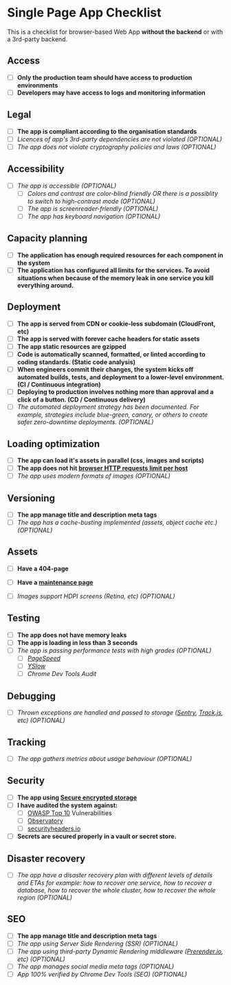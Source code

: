 # Single Page App Checklist

This is a checklist for browser-based Web App **without the backend** or with a 3rd-party backend.

## Access
 - [ ] **Only the production team should have access to production environments**
 - [ ] **Developers may have access to logs and monitoring information**

## Legal

 - [ ] **The app is compliant according to the organisation standards**
 - [ ] *Licences of app's 3rd-party dependencies are not violated (OPTIONAL)*
 - [ ] *The app does not violate cryptography policies and laws (OPTIONAL)*

## Accessibility
 
 - [ ] *The app is accessible (OPTIONAL)*
    - [ ] *Colors and contrast are color-blind friendly OR there is a possiblity to switch to high-contrast mode (OPTIONAL)*
    - [ ] *The app is screenreader-friendly (OPTIONAL)*
    - [ ] *The app has keyboard navigation (OPTIONAL)*

## Capacity planning

- [ ] **The application has enough required resources for each component in the system**
- [ ] **The application has configured all limits for the services. To avoid situations when because of the memory leak in one service you kill everything around.**

## Deployment

 - [ ] **The app is served from CDN or cookie-less subdomain (CloudFront, etc)**
 - [ ] **The app is served with forever cache headers for static assets**
 - [ ] **The app static resources are gzipped**
 - [ ] **Code is automatically scanned, formatted, or linted according to coding standards. (Static code analysis)**
 - [ ] **When engineers commit their changes, the system kicks off automated builds, tests, and deployment to a lower-level environment. (CI / Continuous integration)**
 - [ ] **Deploying to production involves nothing more than approval and a click of a button. (CD / Continuous delivery)**
 - [ ] *The automated deployment strategy has been documented. For example, strategies include blue-green, canary, or others to create safer zero-downtime deployments. (OPTIONAL)*

## Loading optimization

 - [ ] **The app can load it's assets in parallel (css, images and scripts)**
 - [ ] **The app does not hit [browser HTTP requests limit per host](http://stackoverflow.com/questions/985431/max-parallel-http-connections-in-a-browser)**
 - [ ] *The app uses modern formats of images (OPTIONAL)*

## Versioning

 - [ ] **The app manage title and description meta tags**
 - [ ] *The app has a cache-busting implemented (assets, object cache etc.) (OPTIONAL)*

## Assets

 - [ ] **Have a 404-page**
 - [ ] **Have a [maintenance page](https://www.smashingmagazine.com/2009/06/effective-maintenance-pages-examples-and-best-practices/)**
 - [ ] *Images support HDPI screens (Retina, etc) (OPTIONAL)*


## Testing

 - [ ] **The app does not have memory leaks**
 - [ ] **The app is loading in less than 3 seconds**
 - [ ] *The app is passing performance tests with high grades (OPTIONAL)*
    - [ ] *[PageSpeed](https://developers.google.com/speed/pagespeed/)*
    - [ ] *[YSlow](http://yslow.org/)*
    - [ ] *Chrome Dev Tools Audit*

## Debugging

 - [ ] *Thrown exceptions are handled and passed to storage ([Sentry](https://sentry.io/), [Track.js](https://trackjs.com/), etc) (OPTIONAL)*

## Tracking

 - [ ] *The app gathers metrics about usage behaviour (OPTIONAL)*

## Security

 - [ ] **The app using [Secure encrypted storage](https://www.npmjs.com/package/secure-ls)**
 - [ ] **I have audited the system against:**
    - [ ] [OWASP Top 10](https://www.owasp.org/index.php/OWASP_Top_Ten_Cheat_Sheet) Vulnerabilities
    - [ ] [Observatory](https://observatory.mozilla.org/)
    - [ ] [securityheaders.io](https://securityheaders.io/)
- [ ] **Secrets are secured properly in a vault or secret store.**

## Disaster recovery

 - [ ] *The app have a disaster recovery plan with different levels of details and ETAs for example: how to recover one service, how to recover a database, how to recover the whole cluster, how to recover the whole region (OPTIONAL)*

## SEO

 - [ ] **The app manage title and description meta tags**
 - [ ] *The app using Server Side Rendering (SSR) (OPTIONAL)*
 - [ ] *The app using third-party Dynamic Rendering middleware ([Prerender.io](https://prerender.io/), etc) (OPTIONAL)*
 - [ ] *The app manages social media meta tags (OPTIONAL)*
 - [ ] *App 100% verified by Chrome Dev Tools (SEO) (OPTIONAL)*
